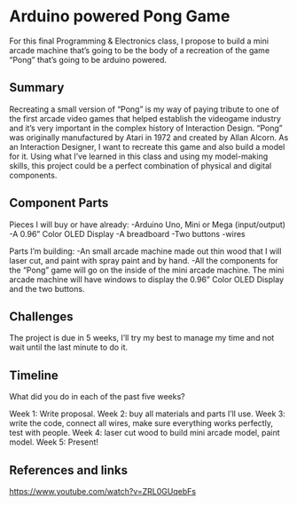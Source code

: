 # Arduino powered Pong Game

For this final Programming & Electronics class, I propose to build a mini arcade machine that’s going to be the body of a recreation of the game “Pong” that’s going to be arduino powered. 

## Summary

Recreating a small version of “Pong” is my way of paying tribute to one of the first arcade video games that helped establish the videogame industry and it’s very important in the complex history of Interaction Design. “Pong” was originally manufactured by Atari in 1972 and created by Allan Alcorn.  As an Interaction Designer, I want to recreate this game and also build a model for it. Using what I’ve learned in this class and using my model-making skills, this project could be a perfect combination of physical and digital components. 

## Component Parts

Pieces I will buy or have already:
-Arduino Uno, Mini or Mega (input/output)
-A 0.96” Color OLED Display
-A breadboard
-Two buttons
-wires 

Parts I’m building: 
-An small arcade machine made out thin wood that I will laser cut, and paint with spray paint and by hand. 
-All the components for the “Pong” game will go on the inside of the mini arcade machine. The mini arcade machine will have windows to display the 0.96” Color OLED Display and the two buttons. 

## Challenges

The project is due in 5 weeks, I’ll try my best to manage my time and not wait until the last minute to do it. 

## Timeline

What did you do in each of the past five weeks?

Week 1: Write proposal.
Week 2: buy all materials and parts I’ll use. 
Week 3: write the code, connect all wires, make sure everything works perfectly, test with people. 
Week 4: laser cut wood to build mini arcade model, paint model. 
Week 5: Present!

## References and links

https://www.youtube.com/watch?v=ZRL0GUqebFs

